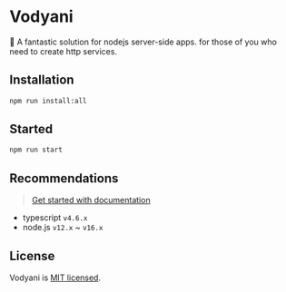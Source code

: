 # Vodyani

🚀 A fantastic solution for nodejs server-side apps. for those of you who need to create http services.

## Installation

```bash
npm run install:all
```

## Started

```bash
npm run start
```

## Recommendations
> [Get started with documentation](https://vodyani.vercel.app)

- typescript `v4.6.x`
- node.js `v12.x` ~ `v16.x`

## License

Vodyani is [MIT licensed](LICENSE).
